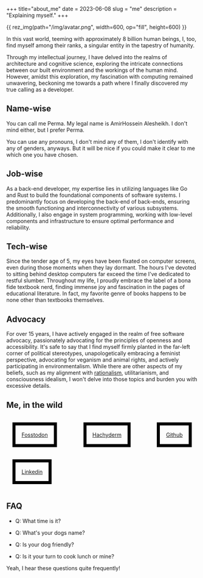 +++
title="about_me"
date = 2023-06-08
slug = "me"
description = "Explaining myself."
+++

{{ rez_img(path="/img/avatar.png", width=600, op="fill", height=600) }}

<p>

In this vast world,
teeming with approximately 8 billion human beings,
I, too, find myself among their ranks, a singular entity in the tapestry of humanity.
</p>

Through my intellectual journey,
I have delved into the realms of architecture and cognitive science,
exploring the intricate connections between our built environment and the workings of the human mind.
However, amidst this exploration,
my fascination with computing remained unwavering, beckoning me towards a path where I finally discovered my true calling as a developer.


## Name-wise

You can call me Perma. My legal name is AmirHossein Alesheikh. I don't mind either, but I prefer Perma.

You can use any pronouns, I don't mind any of them, I don't identify with any of genders, anyways.
But it will be nice if you could make it clear to me which one you have chosen.

## Job-wise

As a back-end developer, my expertise lies in utilizing languages like Go and Rust to build the foundational components of software systems.
I predominantly focus on developing the back-end of back-ends, ensuring the smooth functioning and interconnectivity of various subsystems.
Additionally, I also engage in system programming, working with low-level components and infrastructure to ensure optimal performance and reliability.

## Tech-wise

Since the tender age of 5, my eyes have been fixated on computer screens, even during those moments when they lay dormant.
The hours I've devoted to sitting behind desktop computers far exceed the time I've dedicated to restful slumber.
Throughout my life, I proudly embrace the label of a bona fide textbook nerd,
finding immense joy and fascination in the pages of educational literature.
In fact, my favorite genre of books happens to be none other than textbooks themselves.

## Advocacy

For over 15 years, I have actively engaged in the realm of free software advocacy,
passionately advocating for the principles of openness and accessibility.
It's safe to say that I find myself firmly planted in the far-left corner of political stereotypes,
unapologetically embracing a feminist perspective, advocating for veganism and animal rights, and actively participating in environmentalism.
While there are other aspects of my beliefs,
such as my alignment with [rationalism](https://www.lesswrong.com/tag/rationalist-movement), utilitarianism,
and consciousness idealism, I won't delve into those topics and burden you with excessive details.

## Me, in the wild

<div style="display:flex; justify-content: space-between; flex-flow: wrap; flex-basis: 600px; margin-bottom: 1rem; ">
  <div style="display:block; padding: 1rem; border: 0.5rem solid black; margin: 1rem;"> <a rel="me" href="https://fosstodon.org/@Amirography"> Fosstodon </a> </div>
  <div style="display:block; padding: 1rem; border: 0.5rem solid black; margin: 1rem;"> <a rel="me" href="https://hachyderm.io/@Amirography"> Hachyderm </a> </div>
  <div style="display:block; padding: 1rem; border: 0.5rem solid black; margin: 1rem;"> <a  href="https://github.com/prmadev"> Github </a></div>
  <div style="display:block; padding: 1rem; border: 0.5rem solid black; margin: 1rem;"> <a  href="https://linkedin.com/in/prmadev"> Linkedin </a></div>
</div>


## FAQ

- Q: What time is it?

- Q: What's your dogs name?

- Q: Is your dog friendly?

- Q: Is it your turn to cook lunch or mine?


Yeah, I hear these questions quite frequently!
